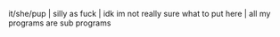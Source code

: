 it/she/pup | silly as fuck | idk im not really sure what to put here | all my programs are sub programs
